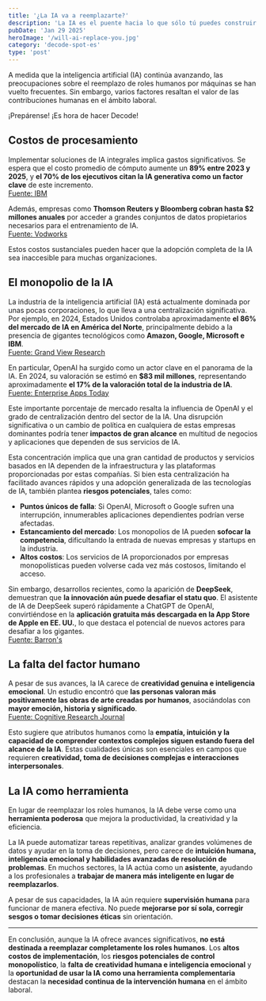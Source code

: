 ```yaml
---
title: '¿La IA va a reemplazarte?'
description: 'La IA es el puente hacia lo que sólo tú puedes construir: creatividad, empatía y el toque humano que ningún algoritmo puede reproducir.'
pubDate: 'Jan 29 2025'
heroImage: '/will-ai-replace-you.jpg'
category: 'decode-spot-es'
type: 'post'
---
```


A medida que la inteligencia artificial (IA) continúa avanzando, las preocupaciones sobre el reemplazo de roles humanos
por máquinas se han vuelto frecuentes. Sin embargo, varios factores resaltan el valor de las contribuciones humanas en
el ámbito laboral.

¡Prepárense! ¡Es hora de hacer Decode!

## Costos de procesamiento

Implementar soluciones de IA integrales implica gastos significativos. Se espera que el costo promedio de cómputo
aumente un **89% entre 2023 y 2025**, y **el 70% de los ejecutivos citan la IA generativa como un factor clave** de este
incremento.  
[Fuente: IBM](https://www.ibm.com/think/insights/ai-economics-compute-cost?utm_source=chatgpt.com)

Además, empresas como **Thomson Reuters y Bloomberg cobran hasta $2 millones anuales** por acceder a grandes conjuntos
de datos propietarios necesarios para el entrenamiento de IA.  
[Fuente: Vodworks](https://vodworks.com/blogs/how-much-does-ai-cost/?utm_source=chatgpt.com)

Estos costos sustanciales pueden hacer que la adopción completa de la IA sea inaccesible para muchas organizaciones.

## El monopolio de la IA

La industria de la inteligencia artificial (IA) está actualmente dominada por unas pocas corporaciones, lo que lleva a
una centralización significativa. Por ejemplo, en 2024, Estados Unidos controlaba aproximadamente **el 86%
del mercado de IA en América del Norte**, principalmente debido a la presencia de gigantes tecnológicos como **Amazon,
Google, Microsoft e IBM**.  
[Fuente: Grand View Research](https://www.grandviewresearch.com/industry-analysis/artificial-intelligence-ai-market?utm_source=chatgpt.com)

En particular, OpenAI ha surgido como un actor clave en el panorama de la IA. En 2024, su valoración se estimó en **$83
mil millones**, representando aproximadamente **el 17% de la valoración total de la industria de IA**.  
[Fuente: Enterprise Apps Today](https://www.enterpriseappstoday.com/stats/openai-statistics.html?utm_source=chatgpt.com)

Este importante porcentaje de mercado resalta la influencia de OpenAI y el grado de centralización dentro del sector de
la IA. Una disrupción significativa o un cambio de política en cualquiera de estas empresas dominantes podría tener
**impactos de gran alcance** en multitud de negocios y aplicaciones que dependen de sus servicios de IA.

Esta concentración implica que una gran cantidad de productos y servicios basados en IA dependen de la infraestructura y
las plataformas proporcionadas por estas compañías. Si bien esta centralización ha facilitado avances rápidos y una
adopción generalizada de las tecnologías de IA, también plantea **riesgos potenciales**, tales como:

- **Puntos únicos de falla**: Si OpenAI, Microsoft o Google sufren una interrupción, innumerables aplicaciones
  dependientes podrían verse afectadas.
- **Estancamiento del mercado**: Los monopolios de IA pueden **sofocar la competencia**, dificultando la entrada de
  nuevas empresas y startups en la industria.
- **Altos costos**: Los servicios de IA proporcionados por empresas monopolísticas pueden volverse cada vez más
  costosos, limitando el acceso.

Sin embargo, desarrollos recientes, como la aparición de **DeepSeek**, demuestran que **la innovación aún puede desafiar
el statu quo**. El asistente de IA de DeepSeek superó rápidamente a ChatGPT de OpenAI, convirtiéndose en la **aplicación
gratuita más descargada en la App Store de Apple en EE. UU.**, lo que destaca el potencial de nuevos actores para
desafiar a los gigantes.  
[Fuente: Barron's](https://www.barrons.com/articles/stock-market-deepseek-american-exeptionalism-e9363527?utm_source=chatgpt.com)

## La falta del factor humano

A pesar de sus avances, la IA carece de **creatividad genuina e inteligencia emocional**. Un estudio encontró que **las
personas valoran más positivamente las obras de arte creadas por humanos**, asociándolas con **mayor emoción, historia y
significado**.  
[Fuente: Cognitive Research Journal](https://cognitiveresearchjournal.springeropen.com/articles/10.1186/s41235-023-00499-6?utm_source=chatgpt.com)

Esto sugiere que atributos humanos como la **empatía, intuición y la capacidad de comprender contextos complejos siguen
estando fuera del alcance de la IA**. Estas cualidades únicas son esenciales en campos que requieren **creatividad, toma
de decisiones complejas e interacciones interpersonales**.

## La IA como herramienta

En lugar de reemplazar los roles humanos, la IA debe verse como una **herramienta poderosa** que mejora la
productividad, la creatividad y la eficiencia.

La IA puede automatizar tareas repetitivas, analizar grandes volúmenes de datos y ayudar en la toma de decisiones, pero
carece de **intuición humana, inteligencia emocional y habilidades avanzadas de resolución de problemas**. En muchos
sectores, la IA actúa como un **asistente**, ayudando a los profesionales a **trabajar de manera más inteligente en
lugar de reemplazarlos**.

A pesar de sus capacidades, la IA aún requiere **supervisión humana** para funcionar de manera efectiva. No puede
**mejorarse por sí sola, corregir sesgos o tomar decisiones éticas** sin orientación.

---

En conclusión, aunque la IA ofrece avances significativos, **no está destinada a reemplazar completamente los roles
humanos**. Los **altos costos de implementación**, los **riesgos potenciales de control monopolístico**, la **falta de
creatividad humana e inteligencia emocional** y la **oportunidad de usar la IA como una herramienta complementaria**
destacan la **necesidad continua de la intervención humana** en el ámbito laboral.
